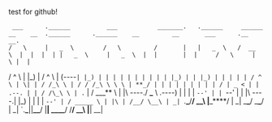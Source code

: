 test for github!

     ___      .______          ___           _______.   .______     ______    __    __  .______      .______    __         __       ___      .__   __.
    /   \     |   _  \        /   \         /       |   |   _  \   /  __  \  |  |  |  | |   _  \     |   _  \  |  |       |  |     /   \     |  \ |  |

/ ^ \ | |_) | / ^ \ | (----` | |_) | | | | | | | | | | |_) | | |_) | | | | | / ^ \ | \| |
/ /_\ \ | / / /_\ \ \ \ | **_/ | | | | | | | | | / | _ < | | .--. | | / /\_\ \ | . ` |
/ \_\_\_** \ | |\ \----./ **\_** \ .----) | | | | `--' | | `--' | | |\ \----.| |\_) | | | | `--' | / _____ \ | |\ | /__/ \__\ | _| `.**\_**/**/ \_\_\ |**\_****/ | \_| \_**\_**/ \_**\_**/ | \_| `.**\_**||**\_\_**/ |**| \_\_\_\_**/ /**/ \_\_\ |**| \_\_|

